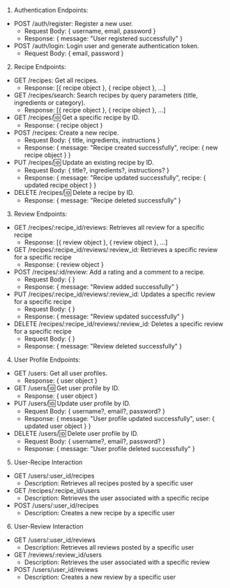 1. Authentication Endpoints:
- POST /auth/register: Register a new user.
    - Request Body: { username, email, password }
    - Response: { message: "User registered successfully" }
- POST /auth/login: Login user and generate authentication token.
    - Request Body: { email, password }
2. Recipe Endpoints:
- GET /recipes: Get all recipes.
    - Response: [{ recipe object }, { recipe object }, ...]
- GET /recipes/search: Search recipes by query parameters (title, ingredients or category).
    - Response: [{ recipe object }, { recipe object }, ...]
- GET /recipes/:id: Get a specific recipe by ID.
    - Response: { recipe object }
- POST /recipes: Create a new recipe.
    - Request Body: { title, ingredients, instructions }
    - Response: { message: "Recipe created successfully", recipe: { new recipe object } }
- PUT /recipes/:id: Update an existing recipe by ID.
    - Request Body: { title?, ingredients?, instructions? }
    - Response: { message: "Recipe updated successfully", recipe: { updated recipe object } }
- DELETE /recipes/:id: Delete a recipe by ID.
    - Response: { message: "Recipe deleted successfully" }
3. Review Endpoints:
- GET /recipes/:recipe_id/reviews: Retrieves all review for a specific recipe
    - Response: [{ review object }, { review object }, ...]
- GET /recipes/:recipe_id/reviews/:review_id: Retrieves a specific review for a specific recipe
    - Response: { review object }
- POST /recipes/:id/review: Add a rating and a comment to a recipe.
    - Request Body: {  }
    - Response: { message: "Review added successfully" }
- PUT /recipes/:recipe_id/reviews/:review_id: Updates a specific review for a specific recipe
    - Request Body: {  }
    - Response: { message: "Review updated successfully" }
- DELETE /recipes/:recipe_id/reviews/:review_id: Deletes a specific review for a specific recipe
    - Request Body: {  }
    - Response: { message: "Review deleted successfully" }
4. User Profile Endpoints:
- GET /users: Get all user profiles.
    - Response: { user object }
- GET /users/:id: Get user profile by ID.
    - Response: { user object }
- PUT /users/:id: Update user profile by ID.
    - Request Body: { username?, email?, password? }
    - Response: { message: "User profile updated successfully", user: { updated user object } }
- DELETE /users/:id: Delete user profile by ID.
    - Request Body: { username?, email?, password? }
    - Response: { message: "User profile deleted successfully" }
5. User-Recipe Interaction
- GET /users/:user_id/recipes
    - Description: Retrieves all recipes posted by a specific user
- GET /recipes/:recipe_id/users
    - Description: Retrieves the user associated with a specific recipe
- POST /users/:user_id/recipes
    - Description: Creates a new recipe by a specific user
6. User-Review Interaction
- GET /users/:user_id/reviews
    - Description: Retrieves all reviews posted by a specific user
- GET /reviews/:review_id/users
    - Description: Retrieves the user associated with a specific review
- POST /users/user_id/reviews
    - Description: Creates a new review by a specific user
